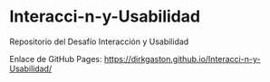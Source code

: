 # Interacci-n-y-Usabilidad
Repositorio del Desafío Interacción y Usabilidad

Enlace de GitHub Pages: https://dirkgaston.github.io/Interacci-n-y-Usabilidad/
